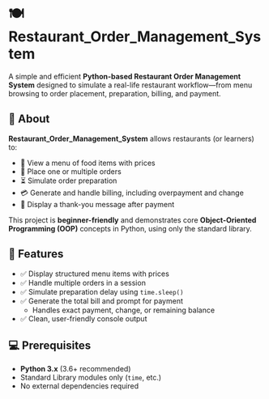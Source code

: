 # 🍽 Restaurant_Order_Management_System

A simple and efficient **Python-based Restaurant Order Management System** designed to simulate a real-life restaurant workflow—from menu browsing to order placement, preparation, billing, and payment.

## 📌 About

**Restaurant_Order_Management_System** allows restaurants (or learners) to:
- 🧾 View a menu of food items with prices  
- 🛒 Place one or multiple orders  
- ⏳ Simulate order preparation  
- 💳 Generate and handle billing, including overpayment and change  
- 🙏 Display a thank-you message after payment  

This project is **beginner-friendly** and demonstrates core **Object-Oriented Programming (OOP)** concepts in Python, using only the standard library.

## 🧰 Features
- ✅ Display structured menu items with prices  
- ✅ Handle multiple orders in a session  
- ✅ Simulate preparation delay using `time.sleep()`  
- ✅ Generate the total bill and prompt for payment  
  - Handles exact payment, change, or remaining balance  
- ✅ Clean, user-friendly console output
  
## 💻 Prerequisites
- **Python 3.x** (3.6+ recommended)  
- Standard Library modules only (`time`, etc.)  
- No external dependencies required
